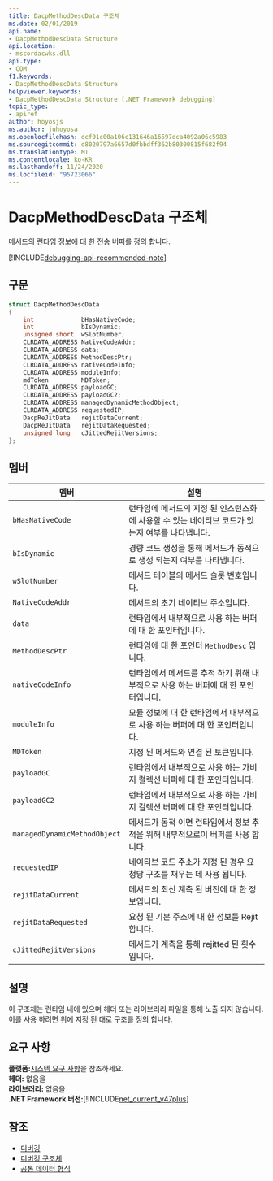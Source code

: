 ```yaml
---
title: DacpMethodDescData 구조체
ms.date: 02/01/2019
api.name:
- DacpMethodDescData Structure
api.location:
- mscordacwks.dll
api.type:
- COM
f1.keywords:
- DacpMethodDescData Structure
helpviewer.keywords:
- DacpMethodDescData Structure [.NET Framework debugging]
topic_type:
- apiref
author: hoyosjs
ms.author: juhoyosa
ms.openlocfilehash: dcf01c00a106c131646a16597dca4092a06c5983
ms.sourcegitcommit: d8020797a6657d0fbbdff362b80300815f682f94
ms.translationtype: MT
ms.contentlocale: ko-KR
ms.lasthandoff: 11/24/2020
ms.locfileid: "95723066"
---
```

# <a name="dacpmethoddescdata-structure"></a>DacpMethodDescData 구조체

메서드의 런타임 정보에 대 한 전송 버퍼를 정의 합니다.

[!INCLUDE[debugging-api-recommended-note](../../../../includes/debugging-api-recommended-note.md)]

## <a name="syntax"></a>구문

```cpp
struct DacpMethodDescData
{
    int             bHasNativeCode;
    int             bIsDynamic;
    unsigned short  wSlotNumber;
    CLRDATA_ADDRESS NativeCodeAddr;
    CLRDATA_ADDRESS data;
    CLRDATA_ADDRESS MethodDescPtr;
    CLRDATA_ADDRESS nativeCodeInfo;
    CLRDATA_ADDRESS moduleInfo;
    mdToken         MDToken;
    CLRDATA_ADDRESS payloadGC;
    CLRDATA_ADDRESS payloadGC2;
    CLRDATA_ADDRESS managedDynamicMethodObject;
    CLRDATA_ADDRESS requestedIP;
    DacpReJitData   rejitDataCurrent;
    DacpReJitData   rejitDataRequested;
    unsigned long   cJittedRejitVersions;
};
```

## <a name="members"></a>멤버

| 멤버                       | 설명                                                                                     |
| ---------------------------- | ----------------------------------------------------------------------------------------------- |
| `bHasNativeCode`             | 런타임에 메서드의 지정 된 인스턴스화에 사용할 수 있는 네이티브 코드가 있는지 여부를 나타냅니다. |
| `bIsDynamic`                 | 경량 코드 생성을 통해 메서드가 동적으로 생성 되는지 여부를 나타냅니다.           |
| `wSlotNumber`                | 메서드 테이블의 메서드 슬롯 번호입니다.                                                   |
| `NativeCodeAddr`             | 메서드의 초기 네이티브 주소입니다.                                                            |
| `data`                       | 런타임에서 내부적으로 사용 하는 버퍼에 대 한 포인터입니다.                                             |
| `MethodDescPtr`              | 런타임에 대 한 포인터 `MethodDesc` 입니다.                                                     |
| `nativeCodeInfo`             | 런타임에서 메서드를 추적 하기 위해 내부적으로 사용 하는 버퍼에 대 한 포인터입니다.                            |
| `moduleInfo`                 | 모듈 정보에 대 한 런타임에서 내부적으로 사용 하는 버퍼에 대 한 포인터입니다.                      |
| `MDToken`                    | 지정 된 메서드와 연결 된 토큰입니다.                                                         |
| `payloadGC`                  | 런타임에서 내부적으로 사용 하는 가비지 컬렉션 버퍼에 대 한 포인터입니다.                          |
| `payloadGC2`                 | 런타임에서 내부적으로 사용 하는 가비지 컬렉션 버퍼에 대 한 포인터입니다.                          |
| `managedDynamicMethodObject` | 메서드가 동적 이면 런타임에서 정보 추적을 위해 내부적으로이 버퍼를 사용 합니다.     |
| `requestedIP`                | 네이티브 코드 주소가 지정 된 경우 요청당 구조를 채우는 데 사용 됩니다.                    |
| `rejitDataCurrent`           | 메서드의 최신 계측 된 버전에 대 한 정보입니다.                                   |
| `rejitDataRequested`         | 요청 된 기본 주소에 대 한 정보를 Rejit 합니다.                                             |
| `cJittedRejitVersions`       | 메서드가 계측을 통해 rejitted 된 횟수입니다.                           |

## <a name="remarks"></a>설명

이 구조체는 런타임 내에 있으며 헤더 또는 라이브러리 파일을 통해 노출 되지 않습니다. 이를 사용 하려면 위에 지정 된 대로 구조를 정의 합니다.

## <a name="requirements"></a>요구 사항

**플랫폼:**[시스템 요구 사항](../../get-started/system-requirements.md)을 참조하세요.  
**헤더:** 없음을  
**라이브러리:** 없음을  
**.NET Framework 버전:**[!INCLUDE[net_current_v47plus](../../../../includes/net-current-v47plus.md)]  

## <a name="see-also"></a>참조

- [디버깅](index.md)
- [디버깅 구조체](debugging-structures.md)
- [공통 데이터 형식](../common-data-types-unmanaged-api-reference.md)
